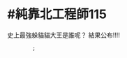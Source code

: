 # #純靠北工程師115



   史上最強躲貓貓大王是誰呢？
         結果公布!!!!














      

            ;
            
